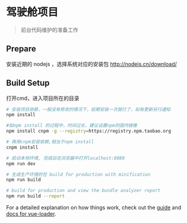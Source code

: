 # 驾驶舱项目

> 前台代码维护的准备工作

## Prepare

安装近期的 nodejs ，选择系统对应的安装包  <http://nodejs.cn/download/>

## Build Setup

打开cmd，进入项目所在的目录

``` bash
# 安装项目依赖，一般没有修改的情况下，前期安装一次就行了，如有更新另行通知
npm install

#如npm install 的过程中，时间过长，建议设置npm的国内镜像
npm install cnpm -g --registry=https://registry.npm.taobao.org

# 再用cnpm安装依赖,相当于npm install
cnpm install

# 启动本地环境, 完成后在浏览器中打开localhost:8080
npm run dev

# 生成生产环境的包 build for production with minification
npm run build

# build for production and view the bundle analyzer report
npm run build --report
```

For a detailed explanation on how things work, check out the [guide](http://vuejs-templates.github.io/webpack/) and [docs for vue-loader](http://vuejs.github.io/vue-loader).

